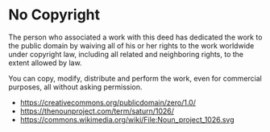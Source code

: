 
# No Copyright

The person who associated a work with this deed has dedicated the work to the public domain by waiving all of his or her rights to the work worldwide under copyright law, including all related and neighboring rights, to the extent allowed by law.

You can copy, modify, distribute and perform the work, even for commercial purposes, all without asking permission.

- https://creativecommons.org/publicdomain/zero/1.0/
- https://thenounproject.com/term/saturn/1026/
- https://commons.wikimedia.org/wiki/File:Noun_project_1026.svg